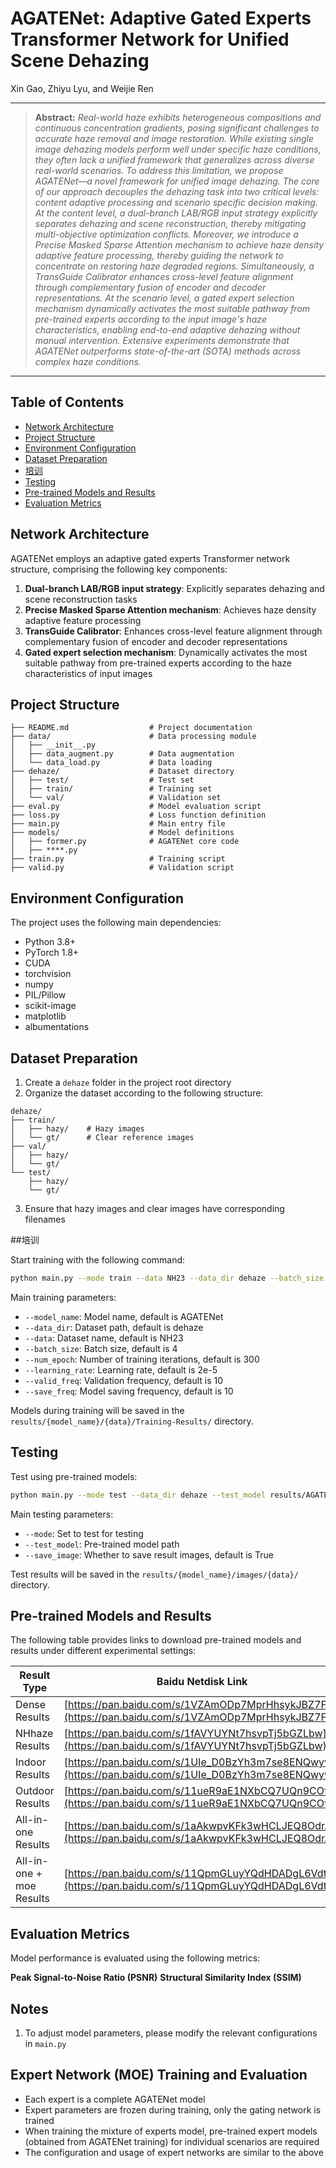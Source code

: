 # AGATENet: Adaptive Gated Experts Transformer Network for Unified Scene Dehazing

Xin Gao, Zhiyu Lyu, and Weijie Ren

---

> **Abstract:** *Real-world haze exhibits heterogeneous compositions and continuous concentration gradients, posing significant challenges to accurate haze removal and image restoration. While existing single image dehazing models perform well under specific haze conditions, they often lack a unified framework that generalizes across diverse real-world scenarios.
To address this limitation, we propose AGATENet—a novel framework for unified image dehazing.
The core of our approach decouples the dehazing task into two critical levels: content adaptive processing and scenario specific decision making.
At the content level, a dual-branch LAB/RGB input strategy explicitly separates dehazing and scene reconstruction, thereby mitigating multi-objective optimization conflicts.
Moreover, we introduce a Precise Masked Sparse Attention mechanism to achieve haze density adaptive feature processing, thereby guiding the network to concentrate on restoring haze degraded regions.
Simultaneously, a TransGuide Calibrator enhances cross-level feature alignment through complementary fusion of encoder and decoder representations.
At the scenario level, a gated expert selection mechanism dynamically activates the most suitable pathway from pre-trained experts according to the input image's haze characteristics, enabling end-to-end adaptive dehazing without manual intervention.
Extensive experiments demonstrate that AGATENet outperforms state-of-the-art (SOTA) methods across complex haze conditions.*
---

## Table of Contents

- [Network Architecture](#network-architecture)
- [Project Structure](#project-structure)
- [Environment Configuration](#environment-configuration)
- [Dataset Preparation](#dataset-preparation)
- [培训](#training)
- [Testing](#testing)
- [Pre-trained Models and Results](#pre-trained-models-and-results)
- [Evaluation Metrics](#evaluation-metrics)

## Network Architecture

AGATENet employs an adaptive gated experts Transformer network structure, comprising the following key components:

1. **Dual-branch LAB/RGB input strategy**: Explicitly separates dehazing and scene reconstruction tasks
2. **Precise Masked Sparse Attention mechanism**: Achieves haze density adaptive feature processing
3. **TransGuide Calibrator**: Enhances cross-level feature alignment through complementary fusion of encoder and decoder representations
4. **Gated expert selection mechanism**: Dynamically activates the most suitable pathway from pre-trained experts according to the haze characteristics of input images

## Project Structure

```
├── README.md                  # Project documentation
├── data/                      # Data processing module
│   ├── __init__.py
│   ├── data_augment.py        # Data augmentation
│   └── data_load.py           # Data loading
├── dehaze/                    # Dataset directory
│   ├── test/                  # Test set
│   ├── train/                 # Training set
│   └── val/                   # Validation set
├── eval.py                    # Model evaluation script
├── loss.py                    # Loss function definition
├── main.py                    # Main entry file
├── models/                    # Model definitions
│   ├── former.py              # AGATENet core code
│   ├── ****.py  
├── train.py                   # Training script
├── valid.py                   # Validation script

```

## Environment Configuration

The project uses the following main dependencies:

- Python 3.8+
- PyTorch 1.8+
- CUDA 
- torchvision
- numpy
- PIL/Pillow
- scikit-image
- matplotlib
- albumentations

## Dataset Preparation

1. Create a `dehaze` folder in the project root directory
2. Organize the dataset according to the following structure:

```
dehaze/
├── train/
│   ├── hazy/    # Hazy images
│   └── gt/      # Clear reference images
├── val/
│   ├── hazy/
│   └── gt/
└── test/
    ├── hazy/
    └── gt/
```

3. Ensure that hazy images and clear images have corresponding filenames

##培训

Start training with the following command:

```bash
python main.py --mode train --data NH23 --data_dir dehaze --batch_size 4 --num_epoch 3000
```

Main training parameters:

- `--model_name`: Model name, default is AGATENet
- `--data_dir`: Dataset path, default is dehaze
- `--data`: Dataset name, default is NH23
- `--batch_size`: Batch size, default is 4
- `--num_epoch`: Number of training iterations, default is 300
- `--learning_rate`: Learning rate, default is 2e-5
- `--valid_freq`: Validation frequency, default is 10
- `--save_freq`: Model saving frequency, default is 10

Models during training will be saved in the `results/{model_name}/{data}/Training-Results/` directory.

## Testing

Test using pre-trained models:

```bash
python main.py --mode test --data_dir dehaze --test_model results/AGATENet/Training-Results/Best.pkl --save_image True
```

Main testing parameters:

- `--mode`: Set to test for testing
- `--test_model`: Pre-trained model path
- `--save_image`: Whether to save result images, default is True

Test results will be saved in the `results/{model_name}/images/{data}/` directory.

## Pre-trained Models and Results

The following table provides links to download pre-trained models and results under different experimental settings:

| Result Type | Baidu Netdisk Link | Extraction Code |
|------------|-------------------|----------------|
| Dense Results | [https://pan.baidu.com/s/1VZAmODp7MprHhsykJBZ7FQ](https://pan.baidu.com/s/1VZAmODp7MprHhsykJBZ7FQ) | w6c8 |
| NHhaze Results | [https://pan.baidu.com/s/1fAVYUYNt7hsvpTj5bGZLbw](https://pan.baidu.com/s/1fAVYUYNt7hsvpTj5bGZLbw) | 6x3i |
| Indoor Results | [https://pan.baidu.com/s/1UIe_D0BzYh3m7se8ENQwyw](https://pan.baidu.com/s/1UIe_D0BzYh3m7se8ENQwyw) | 925h |
| Outdoor Results | [https://pan.baidu.com/s/11ueR9aE1NXbCQ7UQn9COfw](https://pan.baidu.com/s/11ueR9aE1NXbCQ7UQn9COfw) | 86ev |
| All-in-one Results | [https://pan.baidu.com/s/1aAkwpvKFk3wHCLJEQ8OdrA](https://pan.baidu.com/s/1aAkwpvKFk3wHCLJEQ8OdrA) | s5s2 |
| All-in-one + moe Results | [https://pan.baidu.com/s/11QpmGLuyYQdHDADgL6VdtQ](https://pan.baidu.com/s/11QpmGLuyYQdHDADgL6VdtQ) | eit5 |

## Evaluation Metrics

Model performance is evaluated using the following metrics:

**Peak Signal-to-Noise Ratio (PSNR)**
**Structural Similarity Index (SSIM)**

## Notes
1. To adjust model parameters, please modify the relevant configurations in `main.py`

## Expert Network (MOE) Training and Evaluation
- Each expert is a complete AGATENet model
- Expert parameters are frozen during training, only the gating network is trained
- When training the mixture of experts model, pre-trained expert models (obtained from AGATENet training) for individual scenarios are required
- The configuration and usage of expert networks are similar to the above
